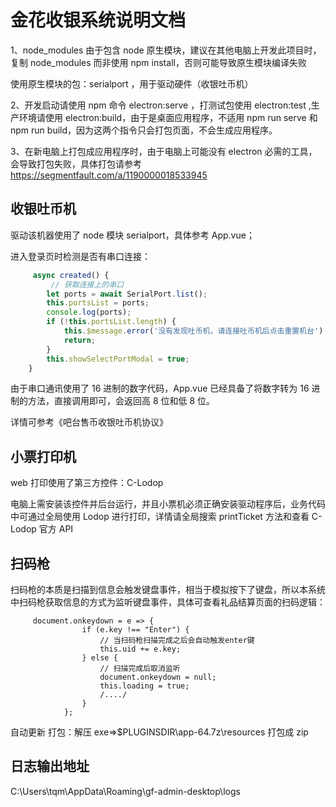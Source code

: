 # 金花收银系统说明文档

1、node_modules
由于包含 node 原生模块，建议在其他电脑上开发此项目时，复制 node_modules 而非使用 npm install，否则可能导致原生模块编译失败

使用原生模块的包：serialport ，用于驱动硬件（收银吐币机）

2、开发启动请使用 npm 命令 electron:serve ，打测试包使用 electron:test ,生产环境请使用 electron:build，由于是桌面应用程序，不适用 npm run serve 和 npm run build，因为这两个指令只会打包页面，不会生成应用程序。

3、在新电脑上打包成应用程序时，由于电脑上可能没有 electron 必需的工具，会导致打包失败，具体打包请参考 https://segmentfault.com/a/1190000018533945

## 收银吐币机

驱动该机器使用了 node 模块 serialport，具体参考 App.vue；

进入登录页时检测是否有串口连接：

```javascript
     async created() {
         // 获取连接上的串口
        let ports = await SerialPort.list();
        this.portsList = ports;
        console.log(ports);
        if (!this.portsList.length) {
            this.$message.error('没有发现吐币机，请连接吐币机后点击重置机台')
            return;
        }
        this.showSelectPortModal = true;
    }
```

由于串口通讯使用了 16 进制的数字代码，App.vue 已经具备了将数字转为 16 进制的方法，直接调用即可，会返回高 8 位和低 8 位。

详情可参考《吧台售币收银吐币机协议》

## 小票打印机

web 打印使用了第三方控件：C-Lodop

电脑上需安装该控件并后台运行，并且小票机必须正确安装驱动程序后，业务代码中可通过全局使用 Lodop 进行打印，详情请全局搜索 printTicket 方法和查看 C-Lodop 官方 API

## 扫码枪

扫码枪的本质是扫描到信息会触发键盘事件，相当于模拟按下了键盘，所以本系统中扫码枪获取信息的方式为监听键盘事件，具体可查看礼品结算页面的扫码逻辑：

         document.onkeydown = e => {
                    if (e.key !== "Enter") {
                        // 当扫码枪扫描完成之后会自动触发enter键
                        this.uid += e.key;
                    } else {
                        // 扫描完成后取消监听
                        document.onkeydown = null;
                        this.loading = true;
                        /..../
                    }
                };

自动更新 打包：解压 exe=>$PLUGINSDIR\app-64.7z\resources 打包成 zip

## 日志输出地址

C:\Users\tqm\AppData\Roaming\gf-admin-desktop\logs
